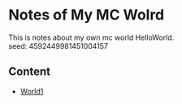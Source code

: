 # Notes of My MC Wolrd

This is notes about my own mc world HelloWorld.  
seed: 4592449981451004157

## Content
* [World1](./World1/Content.md)
